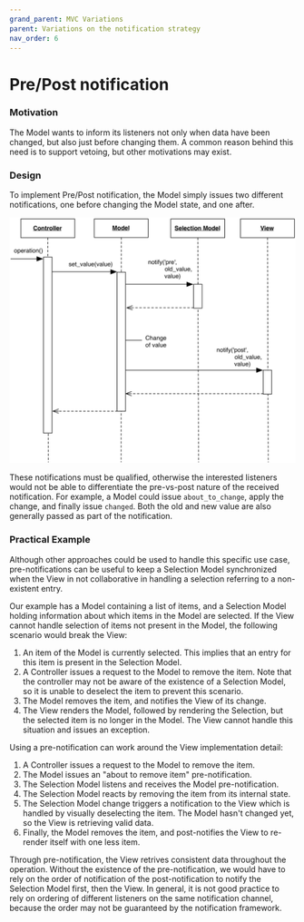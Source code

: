 ```yaml
---
grand_parent: MVC Variations
parent: Variations on the notification strategy
nav_order: 6
---
```

# Pre/Post notification

### Motivation

The Model wants to inform its listeners not only when data have been changed,
but also just before changing them. A common reason behind this need is to support
vetoing, but other motivations may exist.

### Design

To implement Pre/Post notification, the Model simply issues two different
notifications, one before changing the Model state, and one after.

<p align="center">
    <img src="images/pre_post_notification/pre_post_notification.png">
</p>

These notifications must be qualified, otherwise the interested listeners
would not be able to differentiate the pre-vs-post nature of the received 
notification.  For example, a Model could issue ``about_to_change``, apply the
change, and finally issue ``changed``.  Both the old and new value are also
generally passed as part of the notification.

### Practical Example

Although other approaches could be used to handle this specific use case,
pre-notifications can be useful to keep a Selection Model synchronized when
the View in not collaborative in handling a selection referring to a
non-existent entry.

Our example has a Model containing a list of items, and a Selection Model 
holding information about which items in the Model are selected. 
If the View cannot handle selection of items not present in the Model,
the following scenario would break the View:

1. An item of the Model is currently selected. This implies that an entry 
   for this item is present in the Selection Model.
2. A Controller issues a request to the Model to remove the item. Note that the
   controller may not be aware of the existence of a Selection Model, so it is
   unable to deselect the item to prevent this scenario.
3. The Model removes the item, and notifies the View of its change.
4. The View renders the Model, followed by rendering the Selection, but 
   the selected item is no longer in the Model. The View cannot handle 
   this situation and issues an exception.

Using a pre-notification can work around the View implementation detail:

1. A Controller issues a request to the Model to remove the item.
2. The Model issues an "about to remove item" pre-notification.
3. The Selection Model listens and receives the Model pre-notification.
4. The Selection Model reacts by removing the item from its internal state.
5. The Selection Model change triggers a notification to the View which is handled
   by visually deselecting the item. The Model hasn't changed yet, so the 
   View is retrieving valid data.
6. Finally, the Model removes the item, and post-notifies the View to 
   re-render itself with one less item.

Through pre-notification, the View retrives consistent data throughout the
operation.  Without the existence of the pre-notification, we would have to
rely on the order of notification of the post-notification to notify the
Selection Model first, then the View. In general, it is not good practice to
rely on ordering of different listeners on the same notification channel,
because the order may not be guaranteed by the notification framework.
